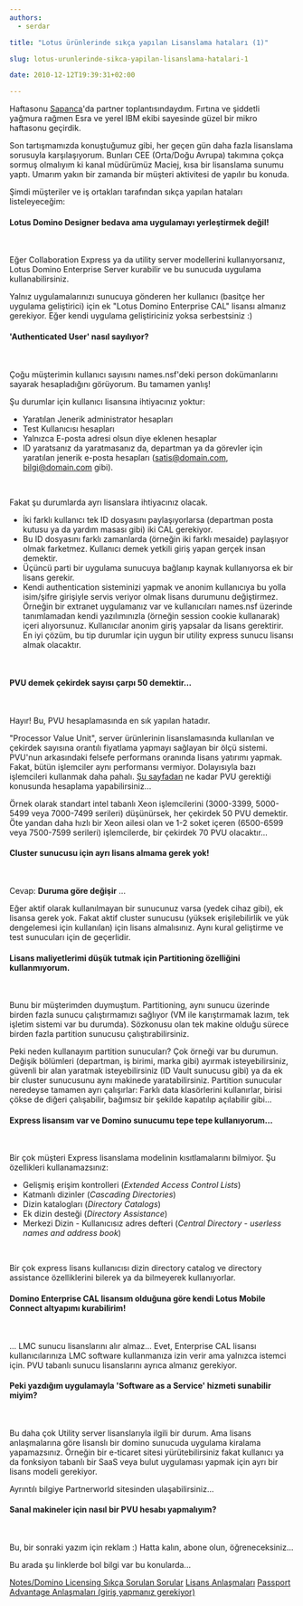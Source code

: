 ```yaml
---
authors:
  - serdar

title: "Lotus ürünlerinde sıkça yapılan Lisanslama hataları (1)"

slug: lotus-urunlerinde-sikca-yapilan-lisanslama-hatalari-1

date: 2010-12-12T19:39:31+02:00

---
```


Haftasonu [Sapanca](http://maps.google.com/maps?f=q&source=s_q&hl=tr&geocode=&q=Sapanca,+T%C3%BCrkiye&sll=40.688969,30.262527&sspn=0.062999,0.133896&ie=UTF8&hq=&hnear=Sapanca/Sakarya,+T%C3%BCrkiye&ll=40.695347,30.263386&spn=0.062993,0.133896&z=13&iwloc=A)'da partner toplantısındaydım. Fırtına ve şiddetli yağmura rağmen Esra ve yerel IBM ekibi sayesinde güzel bir mikro haftasonu geçirdik.

Son tartışmamızda konuştuğumuz gibi, her geçen gün daha fazla lisanslama sorusuyla karşılaşıyorum. Bunları CEE (Orta/Doğu Avrupa) takımına çokça sormuş olmalıyım ki kanal müdürümüz Maciej, kısa bir lisanslama sunumu yaptı. Umarım yakın bir zamanda bir müşteri aktivitesi de yapılır bu konuda.
<!-- more -->
Şimdi müşteriler ve iş ortakları tarafından sıkça yapılan hataları listeleyeceğim:

#### Lotus Domino Designer bedava ama uygulamayı yerleştirmek değil!

<br />

Eğer Collaboration Express ya da utility server modellerini kullanıyorsanız, Lotus Domino Enterprise Server kurabilir ve bu sunucuda uygulama kullanabilirsiniz.

Yalnız uygulamalarınızı sunucuya gönderen her kullanıcı (basitçe her uygulama geliştirici) için ek "Lotus Domino Enterprise CAL" lisansı almanız gerekiyor. Eğer kendi uygulama geliştiriciniz yoksa serbestsiniz :)

#### 'Authenticated User' nasıl sayılıyor?

<br />

Çoğu müşterimin kullanıcı sayısını names.nsf'deki person dokümanlarını sayarak hesapladığını görüyorum. Bu tamamen yanlış!

Şu durumlar için kullanıcı lisansına ihtiyacınız yoktur:

* Yaratılan Jenerik administrator hesapları
* Test Kullanıcısı hesapları
* Yalnızca E-posta adresi olsun diye eklenen hesaplar
* ID yaratsanız da yaratmasanız da, departman ya da görevler için yaratılan jenerik e-posta hesapları (satis@domain.com, bilgi@domain.com gibi).

<br />

Fakat şu durumlarda ayrı lisanslara ihtiyacınız olacak.

* İki farklı kullanıcı tek ID dosyasını paylaşıyorlarsa (departman posta kutusu ya da yardım masası gibi) iki CAL gerekiyor.
* Bu ID dosyasını farklı zamanlarda (örneğin iki farklı mesaide) paylaşıyor olmak farketmez. Kullanıcı demek yetkili giriş yapan gerçek insan demektir.
* Üçüncü parti bir uygulama sunucuya bağlanıp kaynak kullanıyorsa ek bir lisans gerekir.
* Kendi authentication sisteminizi yapmak ve anonim kullanıcıya bu yolla isim/şifre girişiyle servis veriyor olmak lisans durumunu değiştirmez. Örneğin bir extranet uygulamanız var ve kullanıcıları names.nsf üzerinde tanımlamadan kendi yazılımınızla (örneğin session cookie kullanarak) içeri alıyorsunuz. Kullanıcılar anonim giriş yapsalar da lisans gerektirir. En iyi çözüm, bu tip durumlar için uygun bir utility express sunucu lisansı almak olacaktır.

<br />

#### PVU demek çekirdek sayısı çarpı 50 demektir...

<br />

Hayır! Bu, PVU hesaplamasında en sık yapılan hatadır.

"Processor Value Unit", server ürünlerinin lisanslamasında kullanılan ve çekirdek sayısına orantılı fiyatlama yapmayı sağlayan bir ölçü sistemi. PVU'nun arkasındaki felsefe performans oranında lisans yatırımı yapmak. Fakat, bütün işlemciler aynı performansı vermiyor. Dolayısıyla bazı işlemcileri kullanmak daha pahalı. [Şu sayfadan](https://www-112.ibm.com/software/howtobuy/passportadvantage/valueunitcalculator/vucalc.wss) ne kadar PVU gerektiği konusunda hesaplama yapabilirsiniz...

Örnek olarak standart intel tabanlı Xeon işlemcilerini (3000-3399, 5000-5499 veya 7000-7499 serileri) düşünürsek, her çekirdek 50 PVU demektir. Öte yandan daha hızlı bir Xeon ailesi olan ve 1-2 soket içeren (6500-6599 veya 7500-7599 serileri) işlemcilerde, bir çekirdek 70 PVU olacaktır...

#### Cluster sunucusu için ayrı lisans almama gerek yok!

<br />

Cevap: **Duruma göre değişir** ...

Eğer aktif olarak kullanılmayan bir sunucunuz varsa (yedek cihaz gibi), ek lisansa gerek yok. Fakat aktif cluster sunucusu (yüksek erişilebilirlik ve yük dengelemesi için kullanılan) için lisans almalısınız. Aynı kural geliştirme ve test sunucuları için de geçerlidir.

#### Lisans maliyetlerimi düşük tutmak için Partitioning özelliğini kullanmıyorum.

<br />

Bunu bir müşterimden duymuştum. Partitioning, aynı sunucu üzerinde birden fazla sunucu çalıştırmamızı sağlıyor (VM ile karıştırmamak lazım, tek işletim sistemi var bu durumda). Sözkonusu olan tek makine olduğu sürece birden fazla partition sunucusu çalıştırabilirsiniz.

Peki neden kullanayım partition sunucuları? Çok örneği var bu durumun. Değişik bölümleri (departman, iş birimi, marka gibi) ayırmak isteyebilirsiniz, güvenli bir alan yaratmak isteyebilirsiniz (ID Vault sunucusu gibi) ya da ek bir cluster sunucusunu aynı makinede yaratabilirsiniz. Partition sunucular neredeyse tamamen ayrı çalışırlar: Farklı data klasörlerini kullanırlar, birisi çökse de diğeri çalışabilir, bağımsız bir şekilde kapatılıp açılabilir gibi...

#### Express lisansım var ve Domino sunucumu tepe tepe kullanıyorum...

<br />

Bir çok müşteri Express lisanslama modelinin kısıtlamalarını bilmiyor. Şu özellikleri kullanamazsınız:

* Gelişmiş erişim kontrolleri (*Extended Access Control Lists*)
* Katmanlı dizinler (*Cascading Directories*)
* Dizin katalogları (*Directory Catalogs*)
* Ek dizin desteği (*Directory Assistance*)
* Merkezi Dizin - Kullanıcısız adres defteri (*Central Directory - userless names and address book*)

<br />

Bir çok express lisans kullanıcısı dizin directory catalog ve directory assistance özelliklerini bilerek ya da bilmeyerek kullanıyorlar.

#### Domino Enterprise CAL lisansım olduğuna göre kendi Lotus Mobile Connect altyapımı kurabilirim!

<br />

... LMC sunucu lisanslarını alır almaz... Evet, Enterprise CAL lisansı kullanıcılarınıza LMC software kullanmanıza izin verir ama yalnızca istemci için. PVU tabanlı sunucu lisanslarını ayrıca almanız gerekiyor.

#### Peki yazdığım uygulamayla 'Software as a Service' hizmeti sunabilir miyim?

<br />

Bu daha çok Utility server lisanslarıyla ilgili bir durum. Ama lisans anlaşmalarına göre lisanslı bir domino sunucuda uygulama kiralama yapamazsınız. Örneğin bir e-ticaret sitesi yürütebilirsiniz fakat kullanıcı ya da fonksiyon tabanlı bir SaaS veya bulut uygulaması yapmak için ayrı bir lisans modeli gerekiyor.

Ayrıntılı bilgiye Partnerworld sitesinden ulaşabilirsiniz...

#### Sanal makineler için nasıl bir PVU hesabı yapmalıyım?

<br />

Bu, bir sonraki yazım için reklam :) Hatta kalın, abone olun, öğreneceksiniz...

Bu arada şu linklerde bol bilgi var bu konularda...

[Notes/Domino Licensing Sıkça Sorulan Sorular](http://www.ibm.com/software/lotus/notesanddomino/licensing.html)
[Lisans Anlaşmaları](http://www.ibm.com/software/sla)
[Passport Advantage Anlaşmaları (giriş yapmanız gerekiyor)](http://www-01.ibm.com/software/howtobuy/passportadvantage/pao_customers.htm)
